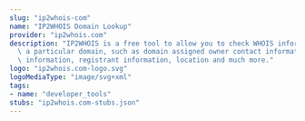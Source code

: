 ```yaml
---
slug: "ip2whois-com"
name: "IP2WHOIS Domain Lookup"
provider: "ip2whois.com"
description: "IP2WHOIS is a free tool to allow you to check WHOIS information for\
  \ a particular domain, such as domain assigned owner contact information, registrar\
  \ information, registrant information, location and much more."
logo: "ip2whois.com-logo.svg"
logoMediaType: "image/svg+xml"
tags:
- name: "developer_tools"
stubs: "ip2whois.com-stubs.json"
---
```

